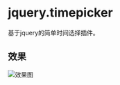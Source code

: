 jquery.timepicker
=================

基于jquery的简单时间选择插件。

效果
-----------------

![效果图](http://github.com/daiying-zhang/jquery.timepicker/src/demo.png)

